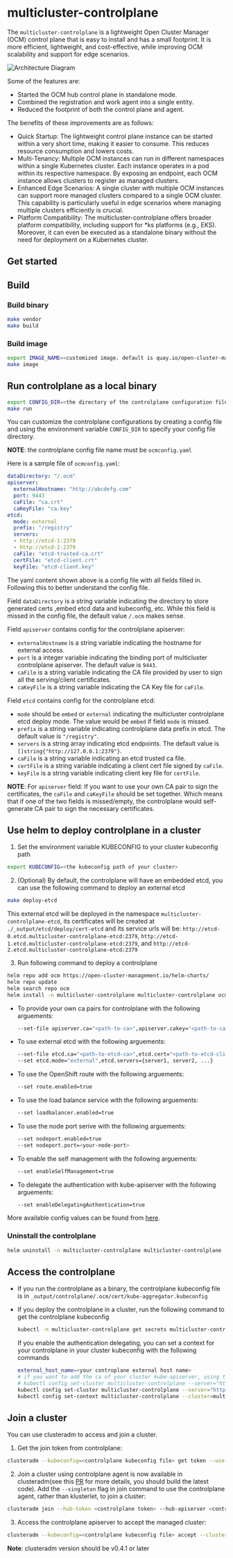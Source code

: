[comment]: # ( Copyright Contributors to the Open Cluster Management project )
# multicluster-controlplane

The `multicluster-controlplane` is a lightweight Open Cluster Manager (OCM) control plane that is easy to install and has a small footprint. It is more efficient, lightweight, and cost-effective, while improving OCM scalability and support for edge scenarios.

![Architecture Diagram](./arch.png)

Some of the features are:

- Started the OCM hub control plane in standalone mode.
- Combined the registration and work agent into a single entity.
- Reduced the footprint of both the control plane and agent.

The benefits of these improvements are as follows:

- Quick Startup: The lightweight control plane instance can be started within a very short time, making it easier to consume. This reduces resource consumption and lowers costs.
- Multi-Tenancy: Multiple OCM instances can run in different namespaces within a single Kubernetes cluster. Each instance operates in a pod within its respective namespace. By exposing an endpoint, each OCM instance allows clusters to register as managed clusters.
- Enhanced Edge Scenarios: A single cluster with multiple OCM instances can support more managed clusters compared to a single OCM cluster. This capability is particularly useful in edge scenarios where managing multiple clusters efficiently is crucial.
- Platform Compatibility: The multicluster-controlplane offers broader platform compatibility, including support for *ks platforms (e.g., EKS). Moreover, it can even be executed as a standalone binary without the need for deployment on a Kubernetes cluster. 

## Get started 

## Build

### Build binary

```bash
make vendor
make build
```

### Build image

```bash
export IMAGE_NAME=<customized image. default is quay.io/open-cluster-management/multicluster-controlplane:latest>
make image
```

## Run controlplane as a local binary

```bash
export CONFIG_DIR=<the directory of the controlplane configuration file. default is ./_output/controlplane>
make run
```

You can customize the controlplane configurations by creating a config file and using the environment variable `CONFIG_DIR` to specify your config file directory.

**NOTE**: the controlplane config file name must be `ocmconfig.yaml`

Here is a sample file of `ocmconfig.yaml`:

```yaml
dataDirectory: "/.ocm"
apiserver:
  externalHostname: "http://abcdefg.com"
  port: 9443
  caFile: "ca.crt"
  caKeyFile: "ca.key"
etcd:
  mode: external
  prefix: "/registry"
  servers:
  - http://etcd-1:2379
  - http://etcd-2:2379
  caFile: "etcd-trusted-ca.crt"
  certFile: "etcd-client.crt"
  keyFile: "etcd-client.key"
```

The yaml content shown above is a config file with all fields filled in. Following this to better understand the config file.

Field `dataDirectory` is a string variable indicating the directory to store generated certs ,embed etcd data and kubeconfig, etc. While this field is missed in the config file, the default value `/.ocm` makes sense.

Field `apiserver` contains config for the controlplane apiserver:
- `externalHostname` is a string variable indicating the hostname for external access.
- `port` is a integer variable indicating the binding port of multicluster controlplane apiserver. The default value is `9443`.
- `caFile` is a string variable indicating the CA file provided by user to sign all the serving/client certificates. 
- `caKeyFile` is a string variable indicating the CA Key file for `caFile`.

Field `etcd` contains config for the controlplane etcd:
- `mode` should be `embed` or `external` indicating the multicluster controlplane etcd deploy mode. The value would be `embed` if field `mode` is missed.
- `prefix` is a string variable indicating controlplane data prefix in etcd. The default value is `"/registry"`.
- `servers` is a string array indicating etcd endpoints. The default value is `[]string{"http://127.0.0.1:2379"}`.
- `caFile` is a string variable indicating an etcd trusted ca file.
- `certFile` is a string variable indicating a client cert file signed by `caFile`.
- `keyFile` is a string variable indicating client key file for `certFile`.

**NOTE**: For `apiserver` field: If you want to use your own CA pair to sign the certificates, the `caFile` and `caKeyFile` should be set together. Which means that if one of the two fields is missed/empty, the controlplane would self-generate CA pair to sign the necessary certificates. 

## Use helm to deploy controlplane in a cluster

1. Set the environment variable KUBECONFIG to your cluster kubeconfig path

  ```bash
  export KUBECONFIG=<the kubeconfig path of your cluster>
  ```

2. (Optional) By default, the controlplane will have an embedded etcd, you can use the following command to deploy an external etcd

  ```bash
  make deploy-etcd
  ```

  This external etcd will be deployed in the namespace `multicluster-controlplane-etcd`, its certificates will be created at `./_output/etcd/deploy/cert-etcd` and its service urls will be: `http://etcd-0.etcd.multicluster-controlplane-etcd:2379`, `http://etcd-1.etcd.multicluster-controlplane-etcd:2379`, and `http://etcd-2.etcd.multicluster-controlplane-etcd:2379`

3. Run following command to deploy a controlplane

  ```bash
  helm repo add ocm https://open-cluster-management.io/helm-charts/
  helm repo update
  helm search repo ocm
  helm install -n multicluster-controlplane multicluster-controlplane ocm/multicluster-controlplane --create-namespace --set <values to set>
  ```

  - To provide your own ca pairs for controlplane with the following arguements:

    ```bash
    --set-file apiserver.ca="<path-to-ca>",apiserver.cakey="<path-to-ca-key>"
    ```

  - To use external etcd with the following arguements:

      ```bash
      --set-file etcd.ca="<path-to-etcd-ca>",etcd.cert="<path-to-etcd-client-cert>",etcd.certkey="<path-to-etcd-client-cert-key>"
      --set etcd.mode="external",etcd.servers={server1, server2, ...}
      ```

  - To use the OpenShift route with the following arguements:

      ```bash
      --set route.enabled=true
      ```

  - To use the load balance service with the following arguements:

      ```bash
      --set loadbalancer.enabled=true
      ```

  - To use the node port serive with the following arguements:

      ```bash
      --set nodeport.enabled=true
      --set nodeport.port=<your-node-port>
      ```

  - To enable the self management with the following arguements:

      ```bash
      --set enableSelfManagement=true
      ```

  - To delegate the authentication with kube-apiserver with the following arguements:

      ```bash
      --set enableDelegatingAuthentication=true
      ```

  More available config values can be found from [here](https://github.com/open-cluster-management-io/multicluster-controlplane/blob/main/charts/multicluster-controlplane/values.yaml).

### Uninstall the controlplane

```bash
helm uninstall -n multicluster-controlplane multicluster-controlplane
```

## Access the controlplane

- If you run the controlplane as a binary, the controlplane kubeconfig file is in `_output/controlplane/.ocm/cert/kube-aggregator.kubeconfig`

- If you deploy the controlplane in a cluster, run the following command to get the controlplane kubeconfig

  ```bash
  kubectl -n multicluster-controlplane get secrets multicluster-controlplane-kubeconfig -ojsonpath='{.data.kubeconfig}' | base64 -d > multicluster-controlplane.kubeconfig
  ```

  If you enable the authentication delegating, you can set a context for your controlplane in your cluster kubeconfig with the following commands

  ```bash
  external_host_name=<your controplane external host name>
  # if you want to add the ca of your cluster kube-apiserver, using the command:
  # kubectl config set-cluster multicluster-controlplane --server="https://${external_host_name}" --embed-certs --certificate-authority=<the ca path of your cluster kube-apiserver>
  kubectl config set-cluster multicluster-controlplane --server="https://${external_host_name}" --insecure-skip-tls-verify
  kubectl config set-context multicluster-controlplane --cluster=multicluster-controlplane --user=kube:admin --namespace=default
  ```

## Join a cluster

You can use clusteradm to access and join a cluster.

1. Get the join token from controlplane:
```bash
clusteradm --kubeconfig=<controlplane kubeconfig file> get token --use-bootstrap-token
```

2. Join a cluster using controlplane agent is now available in clusteradm(see this [PR](https://github.com/open-cluster-management-io/clusteradm/pull/338) for more details, you should build the latest code).
Add the `--singleton` flag in join command to use the controlplane agent, rather than klusterlet, to join a cluster:

```bash
clusteradm join --hub-token <controlplane token> --hub-apiserver <controlplane apiserver> --cluster-name <cluster name> --singleton
```

3. Access the controlplane apiserver to accept the managed cluster:
```bash
clusteradm --kubeconfig=<controlplane kubeconfig file> accept --clusters <cluster name>
```

**Note**: clusteradm version should be v0.4.1 or later

